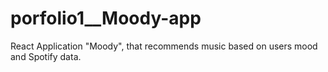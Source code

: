 # porfolio1__Moody-app
React Application "Moody", that recommends music based on users mood and Spotify data. 
